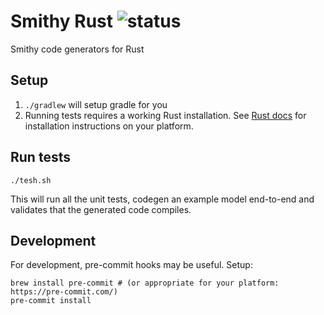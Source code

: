 # Smithy Rust ![status](https://github.com/awslabs/smithy-rs/workflows/CI/badge.svg)
Smithy code generators for Rust

## Setup
1. `./gradlew` will setup gradle for you
2. Running tests requires a working Rust installation. See [Rust docs](https://www.rust-lang.org/learn/get-started) for
installation instructions on your platform.

## Run tests
```./tesh.sh```

This will run all the unit tests, codegen an example model end-to-end and validates that the generated code compiles.

## Development
For development, pre-commit hooks may be useful. Setup:
```
brew install pre-commit # (or appropriate for your platform: https://pre-commit.com/)
pre-commit install
```
